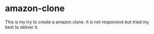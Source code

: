# amazon-clone
This is my try to create a amazon clone. It is not responsive but tried my best to deliver it.

